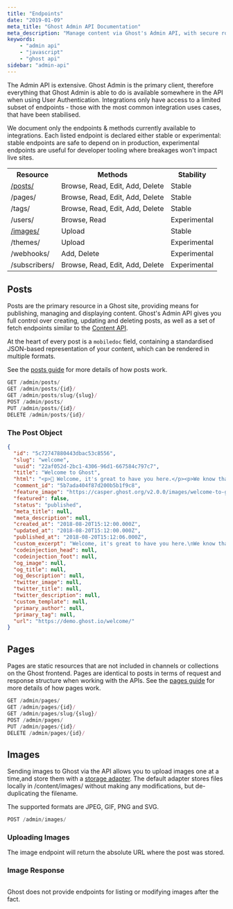 ```yaml
---
title: "Endpoints"
date: "2019-01-09"
meta_title: "Ghost Admin API Documentation"
meta_description: "Manage content via Ghost's Admin API, with secure role-based authentication. Read more on Ghost Docs 👉"
keywords:
    - "admin api"
    - "javascript"
    - "ghost api"
sidebar: "admin-api"
---
```


The Admin API is extensive. Ghost Admin is the primary client, therefore everything that Ghost Admin is able to do is available somewhere in the API when using User Authentication. Integrations only have access to a limited subset of endpoints - those with the most common integration uses cases, that have been stabilised.

We document only the endpoints & methods currently available to integrations. Each listed endpoint is declared either stable or experimental: stable endpoints are safe to depend on in production, experimental endpoints are useful for developer tooling where breakages won't impact live sites.

<table class="table">
<tbody>
<tr>
  <th>Resource</th>
  <th>Methods</th>
  <th>Stability</th>
</tr>
<tr>
  <td><a href="/api/admin/#posts">/posts/</a></td>
  <td>Browse, Read, Edit, Add, Delete</td>
  <td>Stable</td>
</tr>
<tr>
  <td>/pages/</td>
  <td>Browse, Read, Edit, Add, Delete</td>
  <td>Stable</td>
</tr>
<tr>
  <td>/tags/</td>
  <td>Browse, Read, Edit, Add, Delete</td>
  <td>Stable</td>
</tr>
<tr>
  <td>/users/</td>
  <td>Browse, Read</td>
  <td>Experimental</td>
</tr>
<tr>
  <td><a href="/api/admin/#images">/images/</a></td>
  <td>Upload</td>
  <td>Stable</td>
</tr>
<tr>
  <td>/themes/</td>
  <td>Upload</td>
  <td>Experimental</td>
</tr>
<tr>
  <td>/webhooks/</td>
  <td>Add, Delete</td>
  <td>Experimental</td>
</tr>
<tr>
  <td>/subscribers/</td>
  <td>Browse, Read, Edit, Add, Delete</td>
  <td>Experimental</td>
</tr>
</tbody>
</table>

## Posts

Posts are the primary resource in a Ghost site, providing means for publishing, managing and displaying content.
Ghost's Admin API gives you full control over creating, updating and deleting posts, as well as a set of fetch endpoints similar to the [Content API](/api/content/#endpoints).

At the heart of every post is a `mobiledoc` field, containing a standardised JSON-based representation of your content, which can be rendered in multiple formats.

See the [posts guide](/concepts/posts/) for more details of how posts work.

```js
GET /admin/posts/
GET /admin/posts/{id}/
GET /admin/posts/slug/{slug}/
POST /admin/posts/
PUT /admin/posts/{id}/
DELETE /admin/posts/{id}/
```

### The Post Object

```JSON
{
  "id": "5c72747880443dbac53c8556",
  "slug": "welcome",
  "uuid": "22af052d-2bc1-4306-96d1-667584c797c7",
  "title": "Welcome to Ghost",
  "html": "<p>👋 Welcome, it's great to have you here.</p><p>We know that first impressions are important, so we've populated your new site with some initial <strong>getting started</strong> posts that will help you get familiar with everything in no time. This is the first one!</p><p><strong>A few things you should know upfront</strong>:</p><ol><li>Ghost is designed for ambitious, professional publishers who want to actively build a business around their content. That's who it works best for. </li><li>The entire platform can be modified and customised to suit your needs. It's very powerful, but does require some knowledge of code. Ghost is not necessarily a good platform for beginners or people who just want a simple personal blog. </li><li>For the best experience we recommend downloading the <a href=\"https://ghost.org/downloads/\">Ghost Desktop App</a> for your computer, which is the best way to access your Ghost site on a desktop device. </li></ol><p>Ghost is made by an independent non-profit organisation called the Ghost Foundation. We are 100% self funded by revenue from our <a href=\"https://ghost.org/pricing\">Ghost(Pro)</a> service, and every penny we make is re-invested into funding further development of free, open source technology for modern publishing.</p><p>The version of Ghost you are looking at right now would not have been made possible without generous contributions from the open source <a href=\"https://github.com/TryGhost\">community</a>.</p><h2 id=\"next-up-the-editor\">Next up, the editor</h2><p>The main thing you'll want to read about next is probably: <a href=\"/the-editor/\">the Ghost editor</a>. This is where the good stuff happens.</p><blockquote><em>By the way, once you're done reading, you can simply delete the default <strong>Ghost</strong> user from your team to remove all of these introductory posts! </em></blockquote>",
  "comment_id": "5b7ada404f87d200b5b1f9c8",
  "feature_image": "https://casper.ghost.org/v2.0.0/images/welcome-to-ghost.jpg",
  "featured": false,
  "status": "published",
  "meta_title": null,
  "meta_description": null,
  "created_at": "2018-08-20T15:12:00.000Z",
  "updated_at": "2018-08-20T15:12:00.000Z",
  "published_at": "2018-08-20T15:12:06.000Z",
  "custom_excerpt": "Welcome, it's great to have you here.\nWe know that first impressions are important, so we've populated your new site with some initial getting started posts that will help you get familiar with everything in no time.",
  "codeinjection_head": null,
  "codeinjection_foot": null,
  "og_image": null,
  "og_title": null,
  "og_description": null,
  "twitter_image": null,
  "twitter_title": null,
  "twitter_description": null,
  "custom_template": null,
  "primary_author": null,
  "primary_tag": null,
  "url": "https://demo.ghost.io/welcome/"
}
```

## Pages

Pages are static resources that are not included in channels or collections on the Ghost frontend.
Pages are identical to posts in terms of request and response structure when working with the APIs.
See the [pages guide](/concepts/pages/) for more details of how pages work.


```js
GET /admin/pages/
GET /admin/pages/{id}/
GET /admin/pages/slug/{slug}/
POST /admin/pages/
PUT /admin/pages/{id}/
DELETE /admin/pages/{id}/
```


## Images

Sending images to Ghost via the API allows you to upload images one at a time,and store them with a [storage adapter](/concepts/storage-adapters/).
The default adapter stores files locally in /content/images/ without making any modifications, but de-duplicating the filename.

The supported formats are JPEG, GIF, PNG and SVG.

```js
POST /admin/images/
```

### Uploading Images



The image endpoint will return the absolute URL where the post was stored.

### Image Response

```
```

Ghost does not provide endpoints for listing or modifying images after the fact.